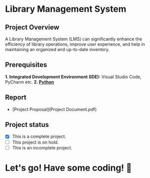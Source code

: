 # Library Management System

## Project Overview
A Library Management System (LMS) can significantly enhance the efficiency of library operations, improve user experience, and help in maintaining an organized and up-to-date inventory.

## Prerequisites
**1. Integrated Development Environment (IDE):** Visual Studio Code, PyCharm etc.
**2. [Python](https://www.python.org/downloads/)**

## Report
- [Project Proposal](Project Document.pdf)

## Project status
- [x] This is a complete project.
- [ ] This project is on hold.
- [ ] This is an incomplete project.

# Let's go! Have some coding! 🙂
